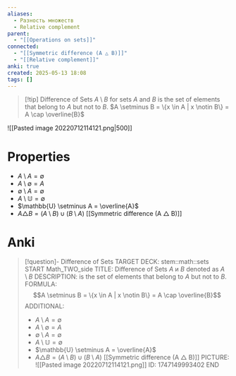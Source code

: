 ```yaml
---
aliases:
  - Разность множеств
  - Relative complement
parent:
  - "[[Operations on sets]]"
connected:
  - "[[Symmetric difference (A △ B)]]"
  - "[[Relative complement]]"
anki: true
created: 2025-05-13 18:08
tags: []
---
```


> [!tip] Difference of Sets $A \setminus B$ for sets $A$ and $B$
> is the set of elements that belong to $A$ but not to $B$.
$A \setminus B = \{x \in A | x \notin B\} = A \cap \overline{B}$


![[Pasted image 20220712114121.png|500]]

# Properties
- $A \setminus A = \emptyset$
- $A \setminus \emptyset = A$
- $\emptyset \setminus A = \emptyset$
- $A \setminus \mathbb{U} = \emptyset$
- $\mathbb{U} \setminus A = \overline{A}$
- $A \triangle B = (A \setminus B) \cup (B \setminus A)$ [[Symmetric difference (A △ B)]]

# Anki
> [!question]- Difference of Sets
TARGET DECK: stem::math::sets
START
Math_TWO_side
TITLE: Difference of Sets $A$ и $B$ denoted as $A \setminus B$
DESCRIPTION: is the set of elements that belong to $A$ but not to $B$.
FORMULA: $$A \setminus B = \{x \in A | x \notin B\} = A \cap \overline{B}$$
ADDITIONAL: 
>- $A \setminus A = \emptyset$
>- $A \setminus \emptyset = A$
>- $\emptyset \setminus A = \emptyset$
>- $A \setminus \mathbb{U} = \emptyset$
>- $\mathbb{U} \setminus A = \overline{A}$
>- $A \triangle B = (A \setminus B) \cup (B \setminus A)$ [[Symmetric difference (A △ B)]]
PICTURE: ![[Pasted image 20220712114121.png]]
ID: 1747149993402
END



